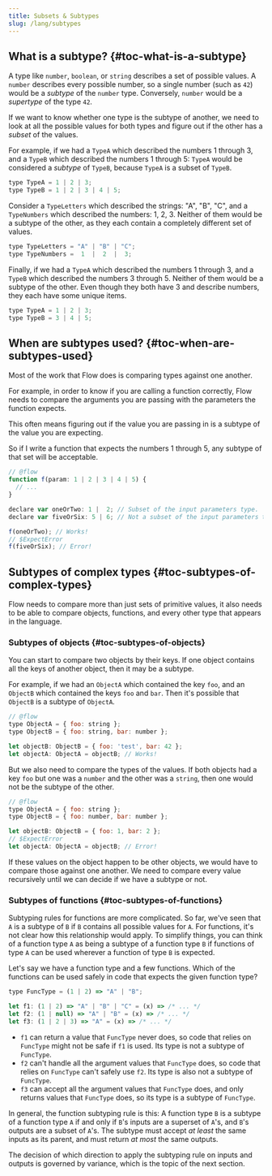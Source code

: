 ```yaml
---
title: Subsets & Subtypes
slug: /lang/subtypes
---
```


## What is a subtype? {#toc-what-is-a-subtype}

A type like `number`, `boolean`, or `string` describes a set of possible
values. A `number` describes every possible number, so a single number
(such as `42`) would be a *subtype* of the `number` type. Conversely, `number`
would be a *supertype* of the type `42`.

If we want to know whether one type is the subtype of another, we need to look at
all the possible values for both types and figure out if the other has a
_subset_ of the values.

For example, if we had a `TypeA` which described the numbers 1 through 3, and
a `TypeB` which described the numbers 1 through 5: `TypeA` would be considered
a _subtype_ of `TypeB`, because `TypeA` is a subset of `TypeB`.

```js
type TypeA = 1 | 2 | 3;
type TypeB = 1 | 2 | 3 | 4 | 5;
```

Consider a `TypeLetters` which described the strings: "A", "B", "C", and a
`TypeNumbers` which described the numbers: 1, 2, 3. Neither of them would
be a subtype of the other, as they each contain a completely different set of
values.

```js
type TypeLetters = "A" | "B" | "C";
type TypeNumbers =  1  |  2  |  3;
```

Finally, if we had a `TypeA` which described the numbers 1 through 3, and a
`TypeB` which described the numbers 3 through 5. Neither of them would be a
subtype of the other. Even though they both have 3 and describe numbers, they
each have some unique items.

```js
type TypeA = 1 | 2 | 3;
type TypeB = 3 | 4 | 5;
```

## When are subtypes used? {#toc-when-are-subtypes-used}

Most of the work that Flow does is comparing types against one another.

For example, in order to know if you are calling a function correctly, Flow
needs to compare the arguments you are passing with the parameters the
function expects.

This often means figuring out if the value you are passing in is a subtype of
the value you are expecting.

So if I write a function that expects the numbers 1 through 5, any subtype of
that set will be acceptable.

```js flow-check
// @flow
function f(param: 1 | 2 | 3 | 4 | 5) {
  // ...
}

declare var oneOrTwo: 1 |  2; // Subset of the input parameters type.
declare var fiveOrSix: 5 | 6; // Not a subset of the input parameters type.

f(oneOrTwo); // Works!
// $ExpectError
f(fiveOrSix); // Error!
```

## Subtypes of complex types {#toc-subtypes-of-complex-types}

Flow needs to compare more than just sets of primitive values, it also needs to
be able to compare objects, functions, and every other type that appears in the
language.

### Subtypes of objects {#toc-subtypes-of-objects}

You can start to compare two objects by their keys. If one object contains all
the keys of another object, then it may be a subtype.

For example, if we had an `ObjectA` which contained the key `foo`, and an
`ObjectB` which contained the keys `foo` and `bar`. Then it's possible that
`ObjectB` is a subtype of `ObjectA`.

```js flow-check
// @flow
type ObjectA = { foo: string };
type ObjectB = { foo: string, bar: number };

let objectB: ObjectB = { foo: 'test', bar: 42 };
let objectA: ObjectA = objectB; // Works!
```

But we also need to compare the types of the values. If both objects had a key
`foo` but one was a `number` and the other was a `string`, then one would not
be the subtype of the other.

```js flow-check
// @flow
type ObjectA = { foo: string };
type ObjectB = { foo: number, bar: number };

let objectB: ObjectB = { foo: 1, bar: 2 };
// $ExpectError
let objectA: ObjectA = objectB; // Error!
```

If these values on the object happen to be other objects, we would have to
compare those against one another. We need to compare every value
recursively until we can decide if we have a subtype or not.

### Subtypes of functions {#toc-subtypes-of-functions}

Subtyping rules for functions are more complicated. So far, we've seen that `A`
is a subtype of `B` if `B` contains all possible values for `A`. For functions,
it's not clear how this relationship would apply. To simplify things, you can think
of a function type `A` as being a subtype of a function type `B` if functions of type
`A` can be used wherever a function of type `B` is expected.

Let's say we have a function type and a few functions. Which of the functions can
be used safely in code that expects the given function type?

```js
type FuncType = (1 | 2) => "A" | "B";

let f1: (1 | 2) => "A" | "B" | "C" = (x) => /* ... */
let f2: (1 | null) => "A" | "B" = (x) => /* ... */
let f3: (1 | 2 | 3) => "A" = (x) => /* ... */
```

- `f1` can return a value that `FuncType` never does, so code that relies on `FuncType`
might not be safe if `f1` is used. Its type is not a subtype of `FuncType`.
- `f2` can't handle all the argument values that `FuncType` does, so code that relies on
`FuncType` can't safely use `f2`. Its type is also not a subtype of `FuncType`.
- `f3` can accept all the argument values that `FuncType` does, and only returns
values that `FuncType` does, so its type is a subtype of `FuncType`.

In general, the function subtyping rule is this: A function type `B` is a subtype
of a function type `A` if and only if `B`'s inputs are a superset of `A`'s, and `B`'s outputs
are a subset of `A`'s. The subtype must accept _at least_ the same inputs as its parent,
and must return _at most_ the same outputs.

The decision of which direction to apply the subtyping rule on inputs and outputs is
governed by variance, which is the topic of the next section.
